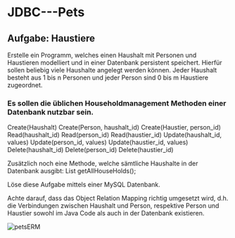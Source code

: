 # JDBC---Pets

## Aufgabe: Haustiere

Erstelle ein Programm, welches einen Haushalt mit Personen und Haustieren modelliert und in einer Datenbank persistent speichert.
Hierfür sollen beliebig viele Haushalte angelegt werden können. Jeder Haushalt besteht aus 1 bis n Personen und jeder Person sind 0 bis m Haustiere zugeordnet.

### Es sollen die üblichen Householdmanagement Methoden einer Datenbank nutzbar sein.
Create(Haushalt)
Create(Person, haushalt_id)
Create(Haustier, person_id)
Read(haushalt_id)
Read(person_id)
Read(haustier_id)
Update(haushalt_id, values)
Update(person_id, values)
Update(haustier_id, values)
Delete(haushalt_id)
Delete(person_id)
Delete(haustier_id)

Zusätzlich noch eine Methode, welche sämtliche Haushalte in der Datenbank ausgibt:
List<Household> getAllHouseHolds();

Löse diese Aufgabe mittels einer MySQL Datenbank.

Achte darauf, dass das Object Relation Mapping richtig umgesetzt wird, d.h. die Verbindungen zwischen Haushalt und Person, respektive Person und Haustier sowohl im Java Code als auch in der Datenbank existieren. 

![petsERM](https://github.com/ricod3/JDBC---Pets/assets/113040547/b76d83f8-b03e-40ce-83fe-f81120ad2f6b)
